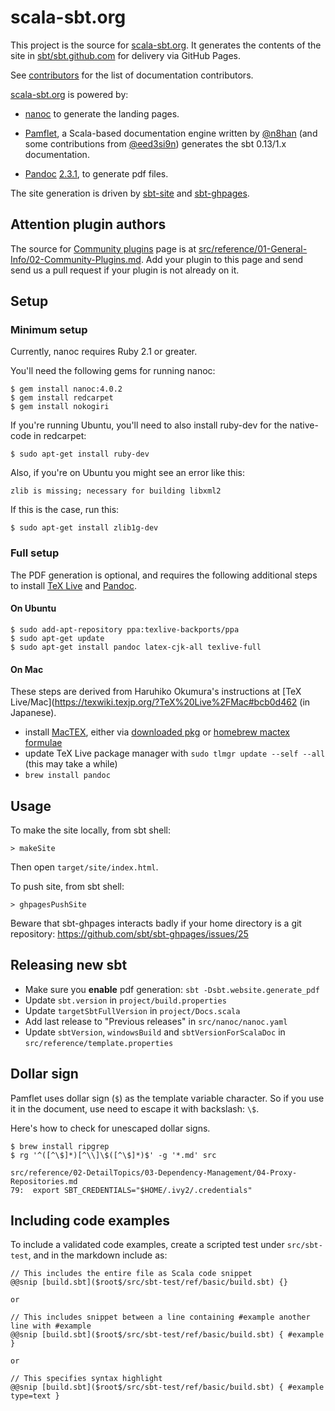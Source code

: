 scala-sbt.org
=============

This project is the source for [scala-sbt.org](https://www.scala-sbt.org). It generates the contents of the site in [sbt/sbt.github.com](@ghRepo) for delivery via GitHub Pages.

See [contributors](https://github.com/sbt/website/graphs/contributors) for the list of documentation contributors.

[scala-sbt.org](https://www.scala-sbt.org) is powered by:

* [nanoc](http://nanoc.ws/) to generate the landing pages.

* [Pamflet](http://www.foundweekends.org/pamflet/), a Scala-based documentation engine written by [@n8han][] (and some contributions from [@eed3si9n][]) generates the sbt 0.13/1.x documentation.

* [Pandoc](https://pandoc.org/) [2.3.1](https://pandoc.org/releases.html#pandoc-2.3.1-28-september-2018), to generate pdf files.

[@n8han]: https://github.com/n8han
[@eed3si9n]: https://github.com/eed3si9n

The site generation is driven by [sbt-site](https://github.com/sbt/sbt-site) and [sbt-ghpages](https://github.com/sbt/sbt-ghpages).

## Attention plugin authors

The source for [Community plugins](https://www.scala-sbt.org/release/docs/Community-Plugins.html) page is at [src/reference/01-General-Info/02-Community-Plugins.md](https://github.com/sbt/website/edit/develop/src/reference/01-General-Info/02-Community-Plugins.md).
Add your plugin to this page and send send us a pull request if your plugin is not already on it.

## Setup

### Minimum setup

Currently, nanoc requires Ruby 2.1 or greater.

You'll need the following gems for running nanoc:

```
$ gem install nanoc:4.0.2
$ gem install redcarpet
$ gem install nokogiri
```

If you're running Ubuntu, you'll need to also install ruby-dev for the native-code in redcarpet:

```
$ sudo apt-get install ruby-dev
```

Also, if you're on Ubuntu you might see an error like this:

```
zlib is missing; necessary for building libxml2
```

If this is the case, run this:

```
$ sudo apt-get install zlib1g-dev
```

### Full setup

The PDF generation is optional, and requires the following additional steps to install 
[TeX Live](https://www.tug.org/texlive/) and [Pandoc](https://pandoc.org/).

#### On Ubuntu

```
$ sudo add-apt-repository ppa:texlive-backports/ppa
$ sudo apt-get update
$ sudo apt-get install pandoc latex-cjk-all texlive-full
```

#### On Mac

These steps are derived from Haruhiko Okumura's instructions at
[TeX Live/Mac](https://texwiki.texjp.org/?TeX%20Live%2FMac#bcb0d462 (in Japanese).

- install [MacTEX](http://www.tug.org/mactex), either via 
  [downloaded pkg](http://www.tug.org/mactex/mactex-download.html) or 
  [homebrew mactex formulae](https://formulae.brew.sh/cask/mactex)
- update TeX Live package manager with `sudo tlmgr update --self --all` (this may take a while)
- `brew install pandoc`

## Usage

To make the site locally, from sbt shell:

```
> makeSite
```

Then open `target/site/index.html`.

To push site, from sbt shell:

```
> ghpagesPushSite
```

Beware that sbt-ghpages interacts badly if your home directory is a git repository: https://github.com/sbt/sbt-ghpages/issues/25

## Releasing new sbt

- Make sure you **enable** pdf generation: `sbt -Dsbt.website.generate_pdf`
- Update `sbt.version` in `project/build.properties`
- Update `targetSbtFullVersion` in `project/Docs.scala`
- Add last release to "Previous releases" in `src/nanoc/nanoc.yaml`
- Update `sbtVersion`, `windowsBuild` and `sbtVersionForScalaDoc` in `src/reference/template.properties`

## Dollar sign

Pamflet uses dollar sign (`$`) as the template variable character.
So if you use it in the document, use need to escape it with backslash: `\$`.

Here's how to check for unescaped dollar signs.

```
$ brew install ripgrep
$ rg '^([^\$]*)[^\\]\$([^\$]*)$' -g '*.md' src

src/reference/02-DetailTopics/03-Dependency-Management/04-Proxy-Repositories.md
79:  export SBT_CREDENTIALS="$HOME/.ivy2/.credentials"
```

## Including code examples

To include a validated code examples, create a scripted test under `src/sbt-test`,
and in the markdown include as:

```
// This includes the entire file as Scala code snippet
@@snip [build.sbt]($root$/src/sbt-test/ref/basic/build.sbt) {}

or

// This includes snippet between a line containing #example another line with #example
@@snip [build.sbt]($root$/src/sbt-test/ref/basic/build.sbt) { #example }

or

// This specifies syntax highlight
@@snip [build.sbt]($root$/src/sbt-test/ref/basic/build.sbt) { #example type=text }
```
